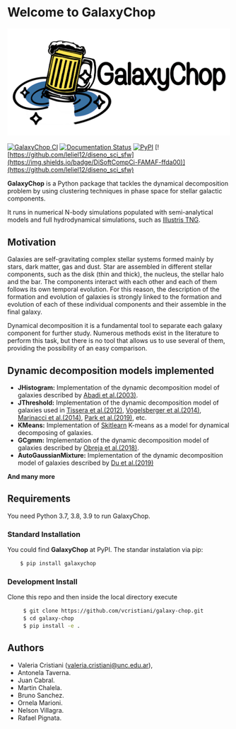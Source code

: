 # Welcome to **GalaxyChop**

![logo](docs/source/_static/galaxychop_logo.png)

<!-- BODY -->

[![GalaxyChop CI](https://github.com/vcristiani/galaxy-chop/actions/workflows/CI.yml/badge.svg)](https://github.com/vcristiani/galaxy-chop/actions/workflows/CI.yml)
[![Documentation Status](https://readthedocs.org/projects/galaxy-chop/badge/?version=latest)](https://galaxy-chop.readthedocs.io/en/latest/?badge=latest)
[![PyPI](https://img.shields.io/pypi/v/galaxychop)](https://pypi.org/project/galaxychop/)
[![https://github.com/leliel12/diseno_sci_sfw](https://img.shields.io/badge/DiSoftCompCi-FAMAF-ffda00)](https://github.com/leliel12/diseno_sci_sfw)


**GalaxyChop**  is a Python package that tackles the dynamical decomposition problem by using clustering techniques in phase space for stellar galactic components.

It runs in numerical N-body simulations populated with semi-analytical models and full hydrodynamical simulations, such as [Illustris TNG](https://www.tng-project.org/).

## Motivation

 Galaxies are self-gravitating complex stellar systems formed mainly by stars, dark matter, gas and dust. Star are assembled in different stellar components, such as the disk (thin and thick), the nucleus, the stellar halo and the bar. The components interact with each other and each of them follows its own temporal evolution. For this reason, the description of the formation and evolution  of  galaxies  is  strongly  linked  to  the  formation and evolution of each of these individual components and their assemble in the final galaxy.

 Dynamical decomposition it is a fundamental tool to separate each galaxy component for further study. Numerous methods exist in the literature to perform this task, but there is no tool that allows us to use several of them, providing the possibility of an easy comparison.


## Dynamic decomposition models implemented
- **JHistogram:** Implementation of the dynamic decomposition model of galaxies described by [Abadi et al.(2003)](https://ui.adsabs.harvard.edu/abs/2003ApJ...597...21Aabstract).
- **JThreshold:** Implementation of the dynamic decomposition model of galaxies used in [Tissera et al.(2012)](https://ui.adsabs.harvard.edu/abs/2012MNRAS.420..255T/abstract), [Vogelsberger et al.(2014)](https://ui.adsabs.harvard.edu/abs/2014MNRAS.444.1518V/abstract), [Marinacci et al.(2014)](https://ui.adsabs.harvard.edu/abs/2014MNRAS.437.1750M/abstract), [Park et al.(2019)](https://ui.adsabs.harvard.edu/abs/2019ApJ...883...25P/abstract), etc.
- **KMeans:** Implementation of [Skitlearn](https://scikit-learn.org/stable/about.html#citing-scikit-learn) K-means as a model for dynamical decomposing of galaxies.
- **GCgmm:** Implementation of the dynamic decomposition model of galaxies described by [Obreja et al.(2018)](https://ui.adsabs.harvard.edu/abs/2018MNRAS.477.4915O/abstract).
- **AutoGaussianMixture:** Implementation of the  dynamic decomposition model of galaxies described by [Du et al.(2019)](https://ui.adsabs.harvard.edu/abs/2019ApJ...884..129D/abstract)

**And many more**

## Requirements

You need Python 3.7, 3.8, 3.9 to run GalaxyChop.

### Standard Installation

You could find **GalaxyChop** at PyPI. The standar instalation via pip:

```bash
    $ pip install galaxychop
```

### Development Install

Clone this repo and then inside the local directory execute

```bash
     $ git clone https://github.com/vcristiani/galaxy-chop.git
     $ cd galaxy-chop
     $ pip install -e .
```

## Authors
- Valeria Cristiani ([valeria.cristiani@unc.edu.ar](valeria.cristiani@unc.edu.ar)),
- Antonela Taverna.
- Juan Cabral.
- Martin Chalela.
- Bruno Sanchez.
- Ornela Marioni.
- Nelson Villagra.
- Rafael Pignata.

